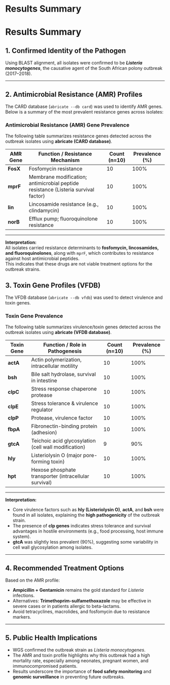 # Results Summary
# Results Summary

## 1. Confirmed Identity of the Pathogen
Using BLAST alignment, all isolates were confirmed to be **_Listeria monocytogenes_**, the causative agent of the South African polony outbreak (2017–2018).

---

## 2. Antimicrobial Resistance (AMR) Profiles

The CARD database (`abricate --db card`) was used to identify AMR genes.  
Below is a summary of the most prevalent resistance genes across isolates:

### Antimicrobial Resistance (AMR) Gene Prevalence

The following table summarizes resistance genes detected across the outbreak isolates using **abricate (CARD database)**.

| AMR Gene | Function / Resistance Mechanism | Count (n=10) | Prevalence (%) |
|----------|---------------------------------|--------------|----------------|
| **FosX** | Fosfomycin resistance            | 10           | 100%           |
| **mprF** | Membrane modification; antimicrobial peptide resistance (Listeria survival factor) | 10 | 100% |
| **lin**  | Lincosamide resistance (e.g., clindamycin) | 10 | 100% |
| **norB** | Efflux pump; fluoroquinolone resistance | 10 | 100% |

---

**Interpretation:**  
All isolates carried resistance determinants to **fosfomycin, lincosamides, and fluoroquinolones**, along with `mprF`, which contributes to resistance against host antimicrobial peptides.  
This indicates that these drugs are not viable treatment options for the outbreak strains.  


## 3. Toxin Gene Profiles (VFDB)

The VFDB database (`abricate --db vfdb`) was used to detect virulence and toxin genes.
### Toxin Gene Prevalence

The following table summarizes virulence/toxin genes detected across the outbreak isolates using **abricate (VFDB database)**.

| Toxin Gene | Function / Role in Pathogenesis | Count (n=10) | Prevalence (%) |
|------------|---------------------------------|--------------|----------------|
| **actA**   | Actin polymerization, intracellular motility | 10 | 100% |
| **bsh**    | Bile salt hydrolase, survival in intestine  | 10 | 100% |
| **clpC**   | Stress response chaperone protease         | 10 | 100% |
| **clpE**   | Stress tolerance & virulence regulator     | 10 | 100% |
| **clpP**   | Protease, virulence factor                 | 10 | 100% |
| **fbpA**   | Fibronectin-binding protein (adhesion)     | 10 | 100% |
| **gtcA**   | Teichoic acid glycosylation (cell wall modification) | 9  | 90%  |
| **hly**    | Listeriolysin O (major pore-forming toxin) | 10 | 100% |
| **hpt**    | Hexose phosphate transporter (intracellular survival) | 10 | 100% |

---

**Interpretation:**  
- Core virulence factors such as **hly (Listeriolysin O)**, **actA**, and **bsh** were found in all isolates, explaining the **high pathogenicity** of the outbreak strain.  
- The presence of **clp genes** indicates stress tolerance and survival advantages in hostile environments (e.g., food processing, host immune system).  
- **gtcA** was slightly less prevalent (90%), suggesting some variability in cell wall glycosylation among isolates.  



---

## 4. Recommended Treatment Options

Based on the AMR profile:  
- **Ampicillin + Gentamicin** remains the gold standard for *Listeria* infections.  
- Alternatives: **Trimethoprim-sulfamethoxazole** may be effective in severe cases or in patients allergic to beta-lactams.  
- Avoid tetracyclines, macrolides, and fosfomycin due to resistance markers.

---

## 5. Public Health Implications

- WGS confirmed the outbreak strain as *Listeria monocytogenes*.  
- The AMR and toxin profile highlights why this outbreak had a high mortality rate, especially among neonates, pregnant women, and immunocompromised patients.  
- Results underscore the importance of **food safety monitoring** and **genomic surveillance** in preventing future outbreaks.  









